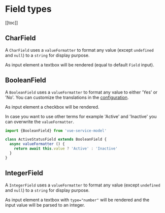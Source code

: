 # Field types

[[toc]]


## CharField

A `CharField` uses a `valueFormatter` to format any value (except `undefined` and `null`) to a `string` for display purpose.

As input element a textbox will be rendered (equal to default `Field` input).


## BooleanField

A `BooleanField` uses a `valueFormatter` to format any value to either 'Yes' or 'No'.
You can customize the translations in the [configuration](/guide/configuration.html#i18n-translations).

As input element a checkbox will be rendered.

In case you want to use other terms for example 'Active' and 'Inactive' you can overwrite the `valueFormatter`.

```js
import {BooleanField} from 'vue-service-model'

class ActiveStatusField extends BooleanField {
  async valueFormatter () {
    return await this.value ? 'Active' : 'Inactive'
  }
}
```


## IntegerField

A `IntegerField` uses a `valueFormatter` to format any value (except `undefined` and `null`) to a `string` for display purpose.

As input element a textbox with `type="number"` will be rendered and the input value will be parsed to an integer.
